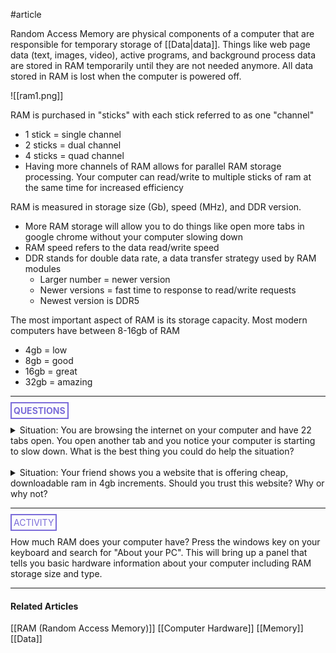 #article 

Random Access Memory are physical components of a computer that are responsible for temporary storage of [[Data|data]]. Things like web page data (text, images, video), active programs, and background process data are stored in RAM temporarily until they are not needed anymore. All data stored in RAM is lost when the computer is powered off.

![[ram1.png]]

RAM is purchased in "sticks" with each stick referred to as one "channel"
* 1 stick = single channel
* 2 sticks = dual channel
* 4 sticks = quad channel
* Having more channels of RAM allows for parallel RAM storage processing. Your computer can read/write to multiple sticks of ram at the same time for increased efficiency

RAM is measured in storage size (Gb), speed (MHz), and DDR version.
* More RAM storage will allow you to do things like open more tabs in google chrome without your computer slowing down
* RAM speed refers to the data read/write speed
* DDR stands for double data rate, a data transfer strategy used by RAM modules
	* Larger number = newer version
	* Newer versions = fast time to response to read/write requests
	* Newest version is DDR5

The most important aspect of RAM is its storage capacity. Most modern computers have between 8-16gb of RAM
* 4gb = low
* 8gb = good
* 16gb = great
* 32gb = amazing

<hr>

**<span style="color: #7b6cd9; border: 2px solid #7b6cd9; padding: 3px">QUESTIONS</span>**

<details>
	<summary>Situation: You are browsing the internet on your computer and have 22 tabs open. You open another tab and you notice your computer is starting to slow down. What is the best thing you could do help the situation?</summary>
		<p style="font-style: italic">Close your tabs, fool....</p>
</details></br>


<details>
	<summary>Situation: Your friend shows you a website that is offering cheap, downloadable ram in 4gb increments. Should you trust this website? Why or why not?</summary>
		<p style="font-style: italic">You should not trust this website because RAM cannot be downloaded, its a physical device.</p>
</details>

<hr>

<span style="color: #7b6cd9; border: 2px solid #7b6cd9; padding: 3px">ACTIVITY</span>

How much RAM does your computer have? Press the windows key on your keyboard and search for "About your PC". This will bring up a panel that tells you basic hardware information about your computer including RAM storage size and type.

---
#### **Related Articles**

[[RAM (Random Access Memory)]]
[[Computer Hardware]]
[[Memory]]
[[Data]]

